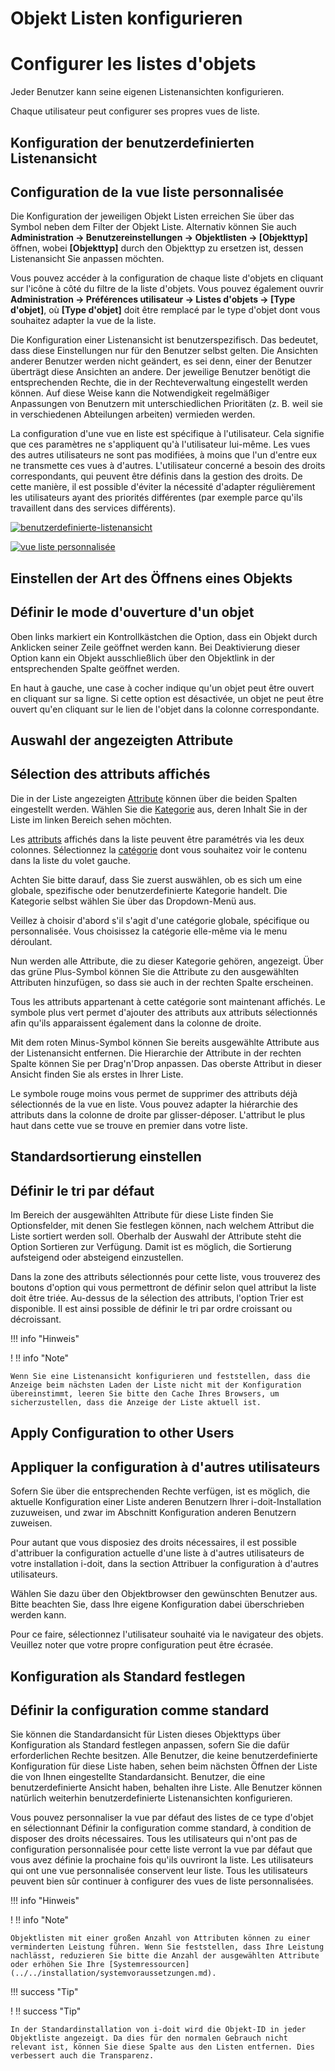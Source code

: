 <!-- TRANSLATED by md-translate -->
# Objekt Listen konfigurieren

# Configurer les listes d'objets

Jeder Benutzer kann seine eigenen Listenansichten konfigurieren.

Chaque utilisateur peut configurer ses propres vues de liste.

## Konfiguration der benutzerdefinierten Listenansicht

## Configuration de la vue liste personnalisée

Die Konfiguration der jeweiligen Objekt Listen erreichen Sie über das Symbol neben dem Filter der Objekt Liste. Alternativ können Sie auch **Administration → Benutzereinstellungen → Objektlisten → [Objekttyp]** öffnen, wobei **[Objekttyp]** durch den Objekttyp zu ersetzen ist, dessen Listenansicht Sie anpassen möchten.

Vous pouvez accéder à la configuration de chaque liste d'objets en cliquant sur l'icône à côté du filtre de la liste d'objets. Vous pouvez également ouvrir **Administration → Préférences utilisateur → Listes d'objets → [Type d'objet]**, où **[Type d'objet]** doit être remplacé par le type d'objet dont vous souhaitez adapter la vue de la liste.

Die Konfiguration einer Listenansicht ist benutzerspezifisch. Das bedeutet, dass diese Einstellungen nur für den Benutzer selbst gelten. Die Ansichten anderer Benutzer werden nicht geändert, es sei denn, einer der Benutzer überträgt diese Ansichten an andere. Der jeweilige Benutzer benötigt die entsprechenden Rechte, die in der Rechteverwaltung eingestellt werden können. Auf diese Weise kann die Notwendigkeit regelmäßiger Anpassungen von Benutzern mit unterschiedlichen Prioritäten (z. B. weil sie in verschiedenen Abteilungen arbeiten) vermieden werden.

La configuration d'une vue en liste est spécifique à l'utilisateur. Cela signifie que ces paramètres ne s'appliquent qu'à l'utilisateur lui-même. Les vues des autres utilisateurs ne sont pas modifiées, à moins que l'un d'entre eux ne transmette ces vues à d'autres. L'utilisateur concerné a besoin des droits correspondants, qui peuvent être définis dans la gestion des droits. De cette manière, il est possible d'éviter la nécessité d'adapter régulièrement les utilisateurs ayant des priorités différentes (par exemple parce qu'ils travaillent dans des services différents).

[![benutzerdefinierte-listenansicht](../../assets/images/de/grundlagen/objekt-listen-konfigurieren/1-olk.png)](../../assets/images/de/grundlagen/objekt-listen-konfigurieren/1-olk.png)

[ ![vue liste personnalisée](../../assets/images/fr/bases/objets-listes-configurer/1-olk.png)](../../assets/images/fr/bases/objets-listes-configurer/1-olk.png)

## Einstellen der Art des Öffnens eines Objekts

## Définir le mode d'ouverture d'un objet

Oben links markiert ein Kontrollkästchen die Option, dass ein Objekt durch Anklicken seiner Zeile geöffnet werden kann. Bei Deaktivierung dieser Option kann ein Objekt ausschließlich über den Objektlink in der entsprechenden Spalte geöffnet werden.

En haut à gauche, une case à cocher indique qu'un objet peut être ouvert en cliquant sur sa ligne. Si cette option est désactivée, un objet ne peut être ouvert qu'en cliquant sur le lien de l'objet dans la colonne correspondante.

## Auswahl der angezeigten Attribute

## Sélection des attributs affichés

Die in der Liste angezeigten [Attribute](../kategorien-und-attribute.md) können über die beiden Spalten eingestellt werden. Wählen Sie die [Kategorie](../kategorien-und-attribute.md) aus, deren Inhalt Sie in der Liste im linken Bereich sehen möchten.

Les [attributs](../catégories-et-attributs.md) affichés dans la liste peuvent être paramétrés via les deux colonnes. Sélectionnez la [catégorie](../catégories-et-attributs.md) dont vous souhaitez voir le contenu dans la liste du volet gauche.

Achten Sie bitte darauf, dass Sie zuerst auswählen, ob es sich um eine globale, spezifische oder benutzerdefinierte Kategorie handelt. Die Kategorie selbst wählen Sie über das Dropdown-Menü aus.

Veillez à choisir d'abord s'il s'agit d'une catégorie globale, spécifique ou personnalisée. Vous choisissez la catégorie elle-même via le menu déroulant.

Nun werden alle Attribute, die zu dieser Kategorie gehören, angezeigt. Über das grüne Plus-Symbol können Sie die Attribute zu den ausgewählten Attributen hinzufügen, so dass sie auch in der rechten Spalte erscheinen.

Tous les attributs appartenant à cette catégorie sont maintenant affichés. Le symbole plus vert permet d'ajouter des attributs aux attributs sélectionnés afin qu'ils apparaissent également dans la colonne de droite.

Mit dem roten Minus-Symbol können Sie bereits ausgewählte Attribute aus der Listenansicht entfernen. Die Hierarchie der Attribute in der rechten Spalte können Sie per Drag'n'Drop anpassen. Das oberste Attribut in dieser Ansicht finden Sie als erstes in Ihrer Liste.

Le symbole rouge moins vous permet de supprimer des attributs déjà sélectionnés de la vue en liste. Vous pouvez adapter la hiérarchie des attributs dans la colonne de droite par glisser-déposer. L'attribut le plus haut dans cette vue se trouve en premier dans votre liste.

## Standardsortierung einstellen

## Définir le tri par défaut

Im Bereich der ausgewählten Attribute für diese Liste finden Sie Optionsfelder, mit denen Sie festlegen können, nach welchem Attribut die Liste sortiert werden soll. Oberhalb der Auswahl der Attribute steht die Option Sortieren zur Verfügung. Damit ist es möglich, die Sortierung aufsteigend oder absteigend einzustellen.

Dans la zone des attributs sélectionnés pour cette liste, vous trouverez des boutons d'option qui vous permettront de définir selon quel attribut la liste doit être triée. Au-dessus de la sélection des attributs, l'option Trier est disponible. Il est ainsi possible de définir le tri par ordre croissant ou décroissant.

!!! info "Hinweis"

! !! info "Note"

```
Wenn Sie eine Listenansicht konfigurieren und feststellen, dass die Anzeige beim nächsten Laden der Liste nicht mit der Konfiguration übereinstimmt, leeren Sie bitte den Cache Ihres Browsers, um sicherzustellen, dass die Anzeige der Liste aktuell ist.
```

## Apply Configuration to other Users

## Appliquer la configuration à d'autres utilisateurs

Sofern Sie über die entsprechenden Rechte verfügen, ist es möglich, die aktuelle Konfiguration einer Liste anderen Benutzern Ihrer i-doit-Installation zuzuweisen, und zwar im Abschnitt Konfiguration anderen Benutzern zuweisen.

Pour autant que vous disposiez des droits nécessaires, il est possible d'attribuer la configuration actuelle d'une liste à d'autres utilisateurs de votre installation i-doit, dans la section Attribuer la configuration à d'autres utilisateurs.

Wählen Sie dazu über den Objektbrowser den gewünschten Benutzer aus. Bitte beachten Sie, dass Ihre eigene Konfiguration dabei überschrieben werden kann.

Pour ce faire, sélectionnez l'utilisateur souhaité via le navigateur des objets. Veuillez noter que votre propre configuration peut être écrasée.

## Konfiguration als Standard festlegen

## Définir la configuration comme standard

Sie können die Standardansicht für Listen dieses Objekttyps über Konfiguration als Standard festlegen anpassen, sofern Sie die dafür erforderlichen Rechte besitzen. Alle Benutzer, die keine benutzerdefinierte Konfiguration für diese Liste haben, sehen beim nächsten Öffnen der Liste die von Ihnen eingestellte Standardansicht. Benutzer, die eine benutzerdefinierte Ansicht haben, behalten ihre Liste. Alle Benutzer können natürlich weiterhin benutzerdefinierte Listenansichten konfigurieren.

Vous pouvez personnaliser la vue par défaut des listes de ce type d'objet en sélectionnant Définir la configuration comme standard, à condition de disposer des droits nécessaires. Tous les utilisateurs qui n'ont pas de configuration personnalisée pour cette liste verront la vue par défaut que vous avez définie la prochaine fois qu'ils ouvriront la liste. Les utilisateurs qui ont une vue personnalisée conservent leur liste. Tous les utilisateurs peuvent bien sûr continuer à configurer des vues de liste personnalisées.

!!! info "Hinweis"

! !! info "Note"

```
Objektlisten mit einer großen Anzahl von Attributen können zu einer verminderten Leistung führen. Wenn Sie feststellen, dass Ihre Leistung nachlässt, reduzieren Sie bitte die Anzahl der ausgewählten Attribute oder erhöhen Sie Ihre [Systemressourcen](../../installation/systemvoraussetzungen.md).
```

!!! success "Tip"

! !! success "Tip"

```
In der Standardinstallation von i-doit wird die Objekt-ID in jeder Objektliste angezeigt. Da dies für den normalen Gebrauch nicht relevant ist, können Sie diese Spalte aus den Listen entfernen. Dies verbessert auch die Transparenz.
```